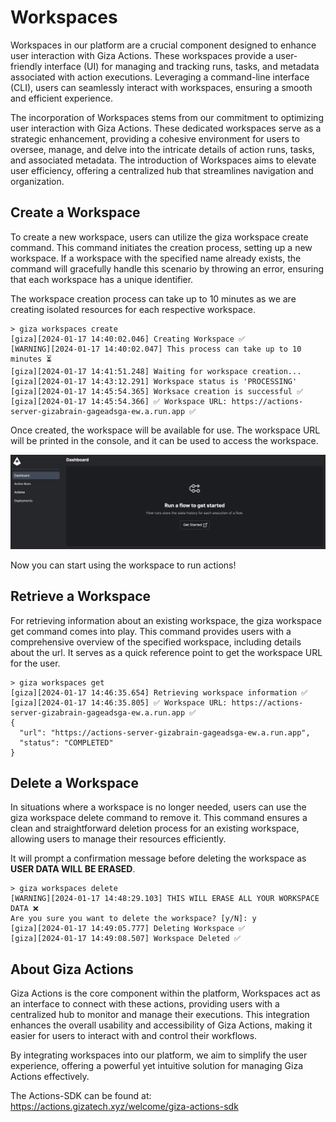 # Workspaces

Workspaces in our platform are a crucial component designed to enhance user interaction with Giza Actions. These workspaces provide a user-friendly interface (UI) for managing and tracking runs, tasks, and metadata associated with action executions. Leveraging a command-line interface (CLI), users can seamlessly interact with workspaces, ensuring a smooth and efficient experience.

The incorporation of Workspaces stems from our commitment to optimizing user interaction with Giza Actions. These dedicated workspaces serve as a strategic enhancement, providing a cohesive environment for users to oversee, manage, and delve into the intricate details of action runs, tasks, and associated metadata. The introduction of Workspaces aims to elevate user efficiency, offering a centralized hub that streamlines navigation and organization.

## Create a Workspace

To create a new workspace, users can utilize the giza workspace create command. This command initiates the creation process, setting up a new workspace. If a workspace with the specified name already exists, the command will gracefully handle this scenario by throwing an error, ensuring that each workspace has a unique identifier.

The workspace creation process can take up to 10 minutes as we are creating isolated resources for each respective workspace.

```console
> giza workspaces create
[giza][2024-01-17 14:40:02.046] Creating Workspace ✅ 
[WARNING][2024-01-17 14:40:02.047] This process can take up to 10 minutes ⏳
[giza][2024-01-17 14:41:51.248] Waiting for workspace creation...
[giza][2024-01-17 14:43:12.291] Workspace status is 'PROCESSING'
[giza][2024-01-17 14:45:54.365] Worksace creation is successful ✅
[giza][2024-01-17 14:45:54.366] ✅ Workspace URL: https://actions-server-gizabrain-gageadsga-ew.a.run.app ✅
```

Once created, the workspace will be available for use. The workspace URL will be printed in the console, and it can be used to access the workspace.

![workspace](img/workspace.png)

Now you can start using the workspace to run actions!

## Retrieve a Workspace

For retrieving information about an existing workspace, the giza workspace get command comes into play. This command provides users with a comprehensive overview of the specified workspace, including details about the url. It serves as a quick reference point to get the workspace URL for the user.

```console
> giza workspaces get
[giza][2024-01-17 14:46:35.654] Retrieving workspace information ✅ 
[giza][2024-01-17 14:46:35.805] ✅ Workspace URL: https://actions-server-gizabrain-gageadsga-ew.a.run.app ✅
{
  "url": "https://actions-server-gizabrain-gageadsga-ew.a.run.app",
  "status": "COMPLETED"
}
```

## Delete a Workspace

In situations where a workspace is no longer needed, users can use the giza workspace delete command to remove it. This command ensures a clean and straightforward deletion process for an existing workspace, allowing users to manage their resources efficiently.

It will prompt a confirmation message before deleting the workspace as **USER DATA WILL BE ERASED**.

```console
> giza workspaces delete
[WARNING][2024-01-17 14:48:29.103] THIS WILL ERASE ALL YOUR WORKSPACE DATA ❌
Are you sure you want to delete the workspace? [y/N]: y
[giza][2024-01-17 14:49:05.777] Deleting Workspace ✅ 
[giza][2024-01-17 14:49:08.507] Workspace Deleted ✅
```

## About Giza Actions

Giza Actions is the core component within the platform, Workspaces act as an interface to connect with these actions, providing users with a centralized hub to monitor and manage their executions. This integration enhances the overall usability and accessibility of Giza Actions, making it easier for users to interact with and control their workflows.

By integrating workspaces into our platform, we aim to simplify the user experience, offering a powerful yet intuitive solution for managing Giza Actions effectively.

The Actions-SDK can be found at: <https://actions.gizatech.xyz/welcome/giza-actions-sdk>

